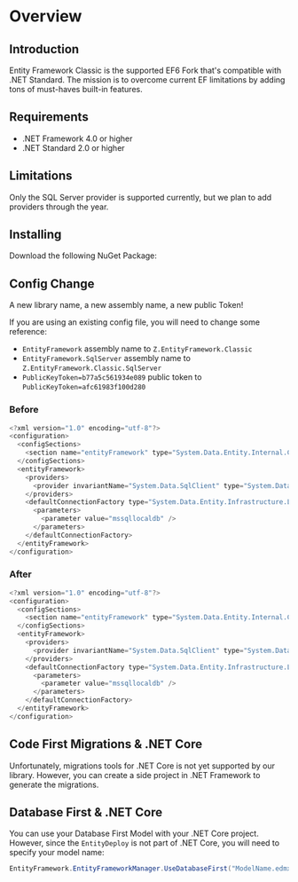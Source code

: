 # Overview

## Introduction
Entity Framework Classic is the supported EF6 Fork that's compatible with .NET Standard. The mission is to overcome current EF limitations by adding tons of must-haves built-in features.

## Requirements
- .NET Framework 4.0 or higher
- .NET Standard 2.0 or higher

## Limitations
Only the SQL Server provider is supported currently, but we plan to add providers through the year.

## Installing
Download the following NuGet Package:

## Config Change

A new library name, a new assembly name, a new public Token!

If you are using an existing config file, you will need to change some reference:

- `EntityFramework` assembly name to `Z.EntityFramework.Classic`
- `EntityFramework.SqlServer` assembly name to `Z.EntityFramework.Classic.SqlServer`
- `PublicKeyToken=b77a5c561934e089` public token to `PublicKeyToken=afc61983f100d280`

### Before
```csharp
<?xml version="1.0" encoding="utf-8"?>
<configuration>
  <configSections>
    <section name="entityFramework" type="System.Data.Entity.Internal.ConfigFile.EntityFrameworkSection, EntityFramework, Version=6.0.0.0, Culture=neutral, PublicKeyToken=b77a5c561934e089" requirePermission="false" />
  </configSections>
  <entityFramework>
    <providers>
      <provider invariantName="System.Data.SqlClient" type="System.Data.Entity.SqlServer.SqlProviderServices, EntityFramework.SqlServer" />
    </providers>
    <defaultConnectionFactory type="System.Data.Entity.Infrastructure.LocalDbConnectionFactory, EntityFramework">
      <parameters>
        <parameter value="mssqllocaldb" />
      </parameters>
    </defaultConnectionFactory>
  </entityFramework>
</configuration>
```

### After
```csharp
<?xml version="1.0" encoding="utf-8"?>
<configuration>
  <configSections>
    <section name="entityFramework" type="System.Data.Entity.Internal.ConfigFile.EntityFrameworkSection, EntityFramework, Version=6.0.0.0, Culture=neutral, PublicKeyToken=afc61983f100d280" requirePermission="false" />
  </configSections>
  <entityFramework>
    <providers>
      <provider invariantName="System.Data.SqlClient" type="System.Data.Entity.SqlServer.SqlProviderServices, Z.EntityFramework.Classic.SqlServer" />
    </providers>
    <defaultConnectionFactory type="System.Data.Entity.Infrastructure.LocalDbConnectionFactory, Z.EntityFramework.Classic">
      <parameters>
        <parameter value="mssqllocaldb" />
      </parameters>
    </defaultConnectionFactory>
  </entityFramework>
</configuration>
```

## Code First Migrations & .NET Core

Unfortunately, migrations tools for .NET Core is not yet supported by our library. However, you can create a side project in .NET Framework to generate the migrations.

## Database First & .NET Core

You can use your Database First Model with your .NET Core project. However, since the `EntityDeploy` is not part of .NET Core, you will need to specify your model name:

```csharp
EntityFramework.EntityFrameworkManager.UseDatabaseFirst("ModelName.edmx");
```
